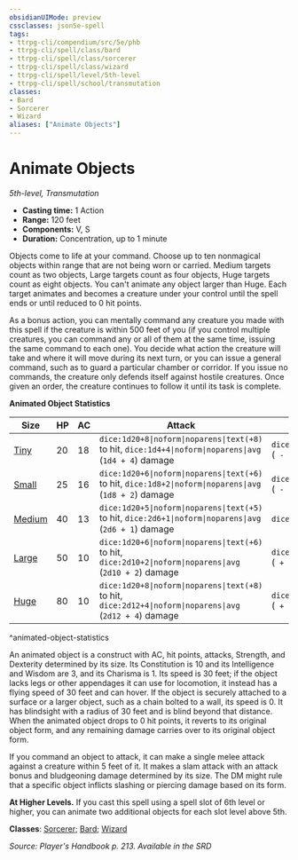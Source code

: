 ```yaml
---
obsidianUIMode: preview
cssclasses: json5e-spell
tags:
- ttrpg-cli/compendium/src/5e/phb
- ttrpg-cli/spell/class/bard
- ttrpg-cli/spell/class/sorcerer
- ttrpg-cli/spell/class/wizard
- ttrpg-cli/spell/level/5th-level
- ttrpg-cli/spell/school/transmutation
classes:
- Bard
- Sorcerer
- Wizard
aliases: ["Animate Objects"]
---
```

# Animate Objects
*5th-level, Transmutation*  


- **Casting time:** 1 Action
- **Range:** 120 feet
- **Components:** V, S
- **Duration:** Concentration, up to 1 minute

Objects come to life at your command. Choose up to ten nonmagical objects within range that are not being worn or carried. Medium targets count as two objects, Large targets count as four objects, Huge targets count as eight objects. You can't animate any object larger than Huge. Each target animates and becomes a creature under your control until the spell ends or until reduced to 0 hit points.

As a bonus action, you can mentally command any creature you made with this spell if the creature is within 500 feet of you (if you control multiple creatures, you can command any or all of them at the same time, issuing the same command to each one). You decide what action the creature will take and where it will move during its next turn, or you can issue a general command, such as to guard a particular chamber or corridor. If you issue no commands, the creature only defends itself against hostile creatures. Once given an order, the creature continues to follow it until its task is complete.

**Animated Object Statistics**

| Size | HP | AC | Attack | Str | Dex |
|------|----|----|--------|-----|-----|
| [Tiny](3-Mechanics/CLI/bestiary/construct/animated-object-tiny.md) | 20 | 18 | `dice:1d20+8\|noform\|noparens\|text(+8)` to hit, `dice:1d4+4\|noform\|noparens\|avg` (`1d4 + 4`) damage | `dice:1d20-3\|noform\|noparens\|avg\|text(4)` (` - 3`) | `dice:1d20+4\|noform\|noparens\|avg\|text(18)` (` + 4`) |
| [Small](3-Mechanics/CLI/bestiary/construct/animated-object-small.md) | 25 | 16 | `dice:1d20+6\|noform\|noparens\|text(+6)` to hit, `dice:1d8+2\|noform\|noparens\|avg` (`1d8 + 2`) damage | `dice:1d20-2\|noform\|noparens\|avg\|text(6)` (` - 2`) | `dice:1d20+2\|noform\|noparens\|avg\|text(14)` (` + 2`) |
| [Medium](3-Mechanics/CLI/bestiary/construct/animated-object-medium.md) | 40 | 13 | `dice:1d20+5\|noform\|noparens\|text(+5)` to hit, `dice:2d6+1\|noform\|noparens\|avg` (`2d6 + 1`) damage | `dice:1d20\|noform\|noparens\|avg\|text(d20)` | `dice:1d20+1\|noform\|noparens\|avg\|text(12)` (` + 1`) |
| [Large](3-Mechanics/CLI/bestiary/construct/animated-object-large.md) | 50 | 10 | `dice:1d20+6\|noform\|noparens\|text(+6)` to hit, `dice:2d10+2\|noform\|noparens\|avg` (`2d10 + 2`) damage | `dice:1d20+2\|noform\|noparens\|avg\|text(14)` (` + 2`) | `dice:1d20\|noform\|noparens\|avg\|text(d20)` |
| [Huge](3-Mechanics/CLI/bestiary/construct/animated-object-huge.md) | 80 | 10 | `dice:1d20+8\|noform\|noparens\|text(+8)` to hit, `dice:2d12+4\|noform\|noparens\|avg` (`2d12 + 4`) damage | `dice:1d20+4\|noform\|noparens\|avg\|text(18)` (` + 4`) | `dice:1d20-3\|noform\|noparens\|avg\|text(6)` (` - 3`) |
^animated-object-statistics

An animated object is a construct with AC, hit points, attacks, Strength, and Dexterity determined by its size. Its Constitution is 10 and its Intelligence and Wisdom are 3, and its Charisma is 1. Its speed is 30 feet; if the object lacks legs or other appendages it can use for locomotion, it instead has a flying speed of 30 feet and can hover. If the object is securely attached to a surface or a larger object, such as a chain bolted to a wall, its speed is 0. It has blindsight with a radius of 30 feet and is blind beyond that distance. When the animated object drops to 0 hit points, it reverts to its original object form, and any remaining damage carries over to its original object form.

If you command an object to attack, it can make a single melee attack against a creature within 5 feet of it. It makes a slam attack with an attack bonus and bludgeoning damage determined by its size. The DM might rule that a specific object inflicts slashing or piercing damage based on its form.

**At Higher Levels.** If you cast this spell using a spell slot of 6th level or higher, you can animate two additional objects for each slot level above 5th.

**Classes**: [Sorcerer](3-Mechanics/CLI/lists/list-spells-classes-sorcerer.md); [Bard](3-Mechanics/CLI/lists/list-spells-classes-bard.md); [Wizard](3-Mechanics/CLI/lists/list-spells-classes-wizard.md)

*Source: Player's Handbook p. 213. Available in the <span title='Systems Reference Document (5.1)'>SRD</span>*